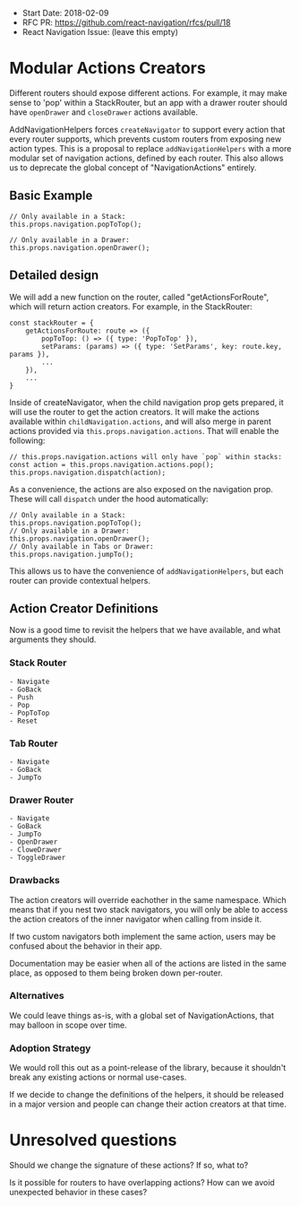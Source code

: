 - Start Date: 2018-02-09
- RFC PR: https://github.com/react-navigation/rfcs/pull/18
- React Navigation Issue: (leave this empty)

# Modular Actions Creators

Different routers should expose different actions. For example, it may make sense to 'pop' within a StackRouter, but an app with a drawer router should have `openDrawer` and `closeDrawer` actions available.

AddNavigationHelpers forces `createNavigator` to support every action that every router supports, which prevents custom routers from exposing new action types. This is a proposal to replace `addNavigationHelpers` with a more modular set of navigation actions, defined by each router. This also allows us to deprecate the global concept of "NavigationActions" entirely.

## Basic Example

```
// Only available in a Stack:
this.props.navigation.popToTop();

// Only available in a Drawer:
this.props.navigation.openDrawer();
```

## Detailed design

We will add a new function on the router, called "getActionsForRoute", which will return action creators. For example, in the StackRouter:

```
const stackRouter = {
    getActionsForRoute: route => ({
        popToTop: () => ({ type: 'PopToTop' }),
        setParams: (params) => ({ type: 'SetParams', key: route.key, params }),
        ...
    }),
    ...
}
```

Inside of createNavigator, when the child navigation prop gets prepared, it will use the router to get the action creators. It will make the actions available within `childNavigation.actions`, and will also merge in parent actions provided via `this.props.navigation.actions`. That will enable the following:

```
// this.props.navigation.actions will only have `pop` within stacks:
const action = this.props.navigation.actions.pop();
this.props.navigation.dispatch(action);
```

As a convenience, the actions are also exposed on the navigation prop. These will call `dispatch` under the hood automatically:

```
// Only available in a Stack:
this.props.navigation.popToTop();
// Only available in a Drawer:
this.props.navigation.openDrawer();
// Only available in Tabs or Drawer:
this.props.navigation.jumpTo();
```

This allows us to have the convenience of `addNavigationHelpers`, but each router can provide contextual helpers.


## Action Creator Definitions

Now is a good time to revisit the helpers that we have available, and what arguments they should.

### Stack Router
    - Navigate
    - GoBack
    - Push
    - Pop
    - PopToTop
    - Reset

### Tab Router
    - Navigate
    - GoBack
    - JumpTo

### Drawer Router
    - Navigate
    - GoBack
    - JumpTo
    - OpenDrawer
    - CloweDrawer
    - ToggleDrawer


### Drawbacks

The action creators will override eachother in the same namespace. Which means that if you nest two stack navigators, you will only be able to access the action creators of the inner navigator when calling from inside it.

If two custom navigators both implement the same action, users may be confused about the behavior in their app.

Documentation may be easier when all of the actions are listed in the same place, as opposed to them being broken down per-router.

### Alternatives

We could leave things as-is, with a global set of NavigationActions, that may balloon in scope over time.

### Adoption Strategy

We would roll this out as a point-release of the library, because it shouldn't break any existing actions or normal use-cases.

If we decide to change the definitions of the helpers, it should be released in a major version and people can change their action creators at that time.


# Unresolved questions

Should we change the signature of these actions? If so, what to?

Is it possible for routers to have overlapping actions? How can we avoid unexpected behavior in these cases?
